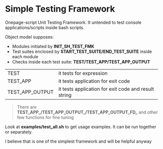 # Simple Testing Framework

Onepage-script Unit Testing Framework. It untended to test console applications/scripts inside bash scripts.

Object model supposes:

* Modules initiated by **INIT_SH_TEST_FMK**
* Test suites enclosed by **START_TEST_SUITE/END_TEST_SUITE** inside each module
* Checks inside each test suite: **TEST/TEST_APP/TEST_APP_OUTPUT**

|||
|-|-|
|TEST|it tests for expression|
|TEST_APP|it tests application for exit code|
|TEST_APP_OUTPUT|it tests application for exit code and result string|

> There are **TEST_APP_/TEST_APP_OUTPUT_/TEST_APP_OUTPUT_FD_** and other few functions for fine tuning

Look at **examples/test_all.sh** to get usage examples.
It can be run together or separately.

I believe that is one of the simplest framework and will be helpful anyway




